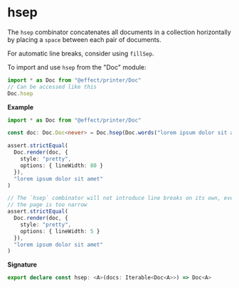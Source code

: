 # hsep

The `hsep` combinator concatenates all documents in a collection horizontally
by placing a `space` between each pair of documents.

For automatic line breaks, consider using `fillSep`.

To import and use `hsep` from the "Doc" module:

```ts
import * as Doc from "@effect/printer/Doc"
// Can be accessed like this
Doc.hsep
```

**Example**

```ts
import * as Doc from "@effect/printer/Doc"

const doc: Doc.Doc<never> = Doc.hsep(Doc.words("lorem ipsum dolor sit amet"))

assert.strictEqual(
  Doc.render(doc, {
    style: "pretty",
    options: { lineWidth: 80 }
  }),
  "lorem ipsum dolor sit amet"
)

// The `hsep` combinator will not introduce line breaks on its own, even when
// the page is too narrow
assert.strictEqual(
  Doc.render(doc, {
    style: "pretty",
    options: { lineWidth: 5 }
  }),
  "lorem ipsum dolor sit amet"
)
```

**Signature**

```ts
export declare const hsep: <A>(docs: Iterable<Doc<A>>) => Doc<A>
```
